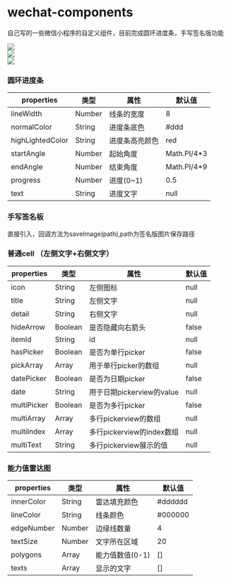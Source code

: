 # wechat-components
自己写的一些微信小程序的自定义组件，目前完成圆环进度条，手写签名版功能

![](https://github.com/czl0325/wechat-components/blob/master/demo1.gif?raw=true)
<br>
![](https://github.com/czl0325/wechat-components/blob/master/demo2.png?raw=true)
<br>
![](https://github.com/czl0325/wechat-components/blob/master/demo3.png?raw=true)

### 圆环进度条

|properties    |  类型         |    属性 |  默认值|
|--------------|   -----------|  ------ | -----|
|lineWidth	|	Number	|  	线条的宽度 | 8|
|normalColor	|	String	|  	进度条底色 | #ddd|
|highLightedColor	|	String	|  	进度条高亮颜色 | red|
|startAngle	|	Number	|  	起始角度 | Math.PI/4*3|
|endAngle	|	Number	|  	结束角度 | Math.PI/4*9|
|progress	|	Number	|  	进度(0~1) | 0.5|
|text	|	String	|  	进度文字 | null|



### 手写签名板


直接引入，回调方法为saveImage(path),path为签名版图片保存路径


### 普通cell  （左侧文字+右侧文字）

|properties    |  类型         |    属性 |  默认值|
|--------------|   -----------|  ------ | -----|
|icon	|	String	|  	左侧图标 | null|
|title	|	String	|  	左侧文字 | null|
|detail	|	String	|  	右侧文字 | null|
|hideArrow	|	Boolean	|  	是否隐藏向右箭头 | false|
|itemId	|	String	|  	id | null|
|hasPicker	|	Boolean	|  	是否为单行picker | false|
|pickArray	|	Array	|  	用于单行picker的数组 | null|
|datePicker	|	Boolean	|  	是否为日期picker | false|
|date	|	String	|  	用于日期pickerview的value | null|
|multiPicker	|	Boolean	|  	是否为多行picker | false|
|multiArray	|	Array	|  	多行pickerview的数组 | null|
|multiIndex	|	Array	|  	多行pickerview的index数组 | null|
|multiText	|	String	|  	多行pickerview展示的值 | null|


### 能力值雷达图


|properties    |  类型         |    属性 |  默认值|
|--------------|   -----------|  ------ | -----|
|innerColor	|	String	|  	雷达填充颜色 | #dddddd|
|lineColor	|	String	|  	线条颜色 | #000000|
|edgeNumber	|	Number	|  	边缘线数量 | 4|
|textSize	|	Number	|  	文字所在区域 | 20|
|polygons	|	Array	|  	能力值数值(0-1) | []|
|texts	|	Array	|  	显示的文字 | []|


